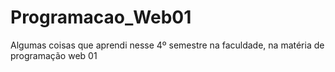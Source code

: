 # Programacao_Web01

Algumas coisas que aprendi nesse 4º semestre na faculdade, na matéria de programação web 01
